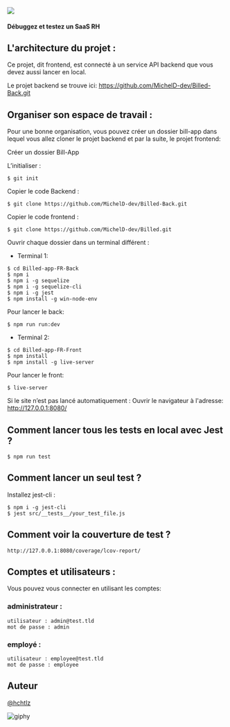 <img src="https://repository-images.githubusercontent.com/448993750/e2838bde-b2f3-4209-a1f1-07f48ca80e3d">

#### Débuggez et testez un SaaS RH

## L'architecture du projet :

Ce projet, dit frontend, est connecté à un service API backend que vous devez aussi lancer en local.

Le projet backend se trouve ici: https://github.com/MichelD-dev/Billed-Back.git


## Organiser son espace de travail :

Pour une bonne organisation, vous pouvez créer un dossier bill-app dans lequel vous allez cloner le projet backend et par la suite, le projet frontend:

Créer un dossier Bill-App

L’initialiser :

```
$ git init
```

Copier le code Backend :

```
$ git clone https://github.com/MichelD-dev/Billed-Back.git
```

Copier le code frontend :

```
$ git clone https://github.com/MichelD-dev/Billed.git
```


Ouvrir chaque dossier dans un terminal différent :

- Terminal 1:

```
$ cd Billed-app-FR-Back
$ npm i
$ npm i -g sequelize
$ npm i -g sequelize-cli
$ npm i -g jest
$ npm install -g win-node-env
```

Pour lancer le back:

```
$ npm run run:dev
```


- Terminal 2:

```
$ cd Billed-app-FR-Front
$ npm install
$ npm install -g live-server
```

Pour lancer le front:

```
$ live-server
```

Si le site n’est pas lancé automatiquement :
Ouvrir le navigateur à l'adresse: http://127.0.0.1:8080/


## Comment lancer tous les tests en local avec Jest ?

```
$ npm run test
```

## Comment lancer un seul test ?

Installez jest-cli :

```
$ npm i -g jest-cli
$ jest src/__tests__/your_test_file.js
```

## Comment voir la couverture de test ?

`http://127.0.0.1:8080/coverage/lcov-report/`


## Comptes et utilisateurs :

Vous pouvez vous connecter en utilisant les comptes:

### administrateur :

```
utilisateur : admin@test.tld
mot de passe : admin
```

### employé :

```
utilisateur : employee@test.tld
mot de passe : employee
```

## Auteur

[@hchtlz](https://github.com/hchtlz)

![giphy](https://github.com/hchtlz/Les-Petits-Plats/assets/93914147/46fdd794-2211-44f4-83c0-4cddb23411fd)
